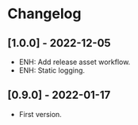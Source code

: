 # Changelog

## [1.0.0] - 2022-12-05
* ENH: Add release asset workflow.
* ENH: Static logging.

## [0.9.0] - 2022-01-17
* First version.